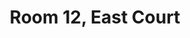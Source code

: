 ---
basin: 'No'
cudn: true
floor: Ground
grade: 3
images:
- /room_database/images/ec/ec3_1.jpg
- /room_database/images/ec/ec12_1.jpg
- /room_database/images/ec/ec12_2.jpg
- /room_database/images/ec/ec12_3.jpg
living_room: 'No'
location: East Court
name: '12'
network: Wired and Wireless
title: Room 12, East Court
---